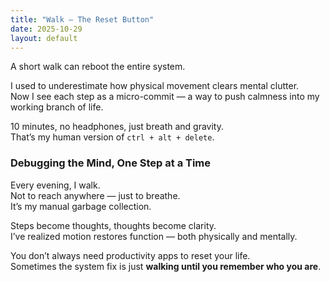 ```yaml
---
title: "Walk — The Reset Button"
date: 2025-10-29
layout: default
---
```

A short walk can reboot the entire system.

I used to underestimate how physical movement clears mental clutter.  
Now I see each step as a micro-commit — a way to push calmness into my working branch of life.

10 minutes, no headphones, just breath and gravity.  
That’s my human version of `ctrl + alt + delete`.

### Debugging the Mind, One Step at a Time

Every evening, I walk.  
Not to reach anywhere — just to breathe.  
It’s my manual garbage collection.

Steps become thoughts, thoughts become clarity.  
I’ve realized motion restores function — both physically and mentally.

You don’t always need productivity apps to reset your life.  
Sometimes the system fix is just **walking until you remember who you are**.
